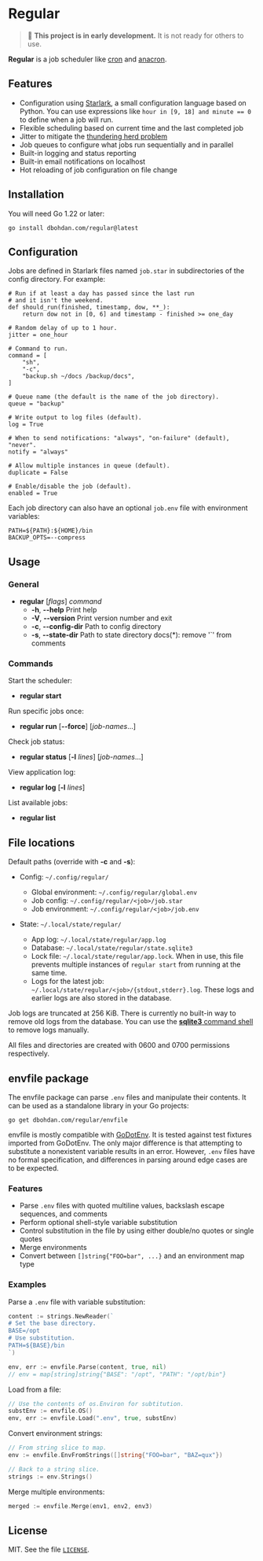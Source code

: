 # Regular

> 🚧 **This project is in early development.**
> It is not ready for others to use.

**Regular** is a job scheduler like [cron](https://en.wikipedia.org/wiki/Cron) and [anacron](https://en.wikipedia.org/wiki/Anacron).

## Features

- Configuration using [Starlark](https://laurent.le-brun.eu/blog/an-overview-of-starlark), a small configuration language based on Python.
  You can use expressions like `hour in [9, 18] and minute == 0` to define when a job will run.
- Flexible scheduling based on current time and the last completed job
- Jitter to mitigate the [thundering herd problem](https://en.wikipedia.org/wiki/Thundering_herd_problem)
- Job queues to configure what jobs run sequentially and in parallel
- Built-in logging and status reporting
- Built-in email notifications on localhost
- Hot reloading of job configuration on file change

## Installation

You will need Go 1.22 or later:

```shell
go install dbohdan.com/regular@latest
```

## Configuration

Jobs are defined in Starlark files named `job.star` in subdirectories of the config directory.
For example:

```starlark
# Run if at least a day has passed since the last run
# and it isn't the weekend.
def should_run(finished, timestamp, dow, **_):
    return dow not in [0, 6] and timestamp - finished >= one_day

# Random delay of up to 1 hour.
jitter = one_hour

# Command to run.
command = [
    "sh",
    "-c",
    "backup.sh ~/docs /backup/docs",
]

# Queue name (the default is the name of the job directory).
queue = "backup"

# Write output to log files (default).
log = True

# When to send notifications: "always", "on-failure" (default), "never".
notify = "always"

# Allow multiple instances in queue (default).
duplicate = False

# Enable/disable the job (default).
enabled = True
```

Each job directory can also have an optional `job.env` file with environment variables:

```
PATH=${PATH}:${HOME}/bin
BACKUP_OPTS=--compress
```

## Usage

### General

- **regular** [_flags_] _command_
    - **-h**, **--help** Print help
    - **-V**, **--version** Print version number and exit
    - **-c**, **--config-dir** Path to config directory
    - **-s**, **--state-dir** Path to state directory
docs(*): remove '`' from comments

### Commands

Start the scheduler:

- **regular start**

Run specific jobs once:

- **regular run** [**--force**] [_job-names_...]

Check job status:

- **regular status** [**-l** _lines_] [_job-names_...]

View application log:

- **regular log** [**-l** _lines_]

List available jobs:

- **regular list**

## File locations

Default paths (override with **-c** and **-s**):

- Config: `~/.config/regular/`
  - Global environment: `~/.config/regular/global.env`
  - Job config: `~/.config/regular/<job>/job.star`
  - Job environment: `~/.config/regular/<job>/job.env`

- State: `~/.local/state/regular/`
  - App log: `~/.local/state/regular/app.log`
  - Database: `~/.local/state/regular/state.sqlite3`
  - Lock file: `~/.local/state/regular/app.lock`.
    When in use, this file prevents multiple instances of `regular start` from running at the same time.
  - Logs for the latest job: `~/.local/state/regular/<job>/{stdout,stderr}.log`.
    These logs and earlier logs are also stored in the database.

Job logs are truncated at 256 KiB.
There is currently no built-in way to remove old logs from the database.
You can use the [**sqlite3** command shell](https://www.sqlite.org/cli.html) to remove logs manually.

All files and directories are created with 0600 and 0700 permissions respectively.

## envfile package

The envfile package can parse `.env` files and manipulate their contents.
It can be used as a standalone library in your Go projects:

```shell
go get dbohdan.com/regular/envfile
```

envfile is mostly compatible with [GoDotEnv](https://github.com/joho/godotenv).
It is tested against test fixtures imported from GoDotEnv.
The only major difference is that attempting to substitute a nonexistent variable results in an error.
However, `.env` files have no formal specification, and differences in parsing around edge cases are to be expected.

### Features

- Parse `.env` files with quoted multiline values, backslash escape sequences, and comments
- Perform optional shell-style variable substitution
- Control substitution in the file by using either double/no quotes or single quotes
- Merge environments
- Convert between `[]string{"FOO=bar", ...}` and an environment map type

### Examples

Parse a `.env` file with variable substitution:

```go
content := strings.NewReader(`
# Set the base directory.
BASE=/opt
# Use substitution.
PATH=${BASE}/bin
`)

env, err := envfile.Parse(content, true, nil)
// env = map[string]string{"BASE": "/opt", "PATH": "/opt/bin"}
```

Load from a file:

```go
// Use the contents of os.Environ for subtitution.
substEnv := envfile.OS()
env, err := envfile.Load(".env", true, substEnv)
```

Convert environment strings:

```go
// From string slice to map.
env := envfile.EnvFromStrings([]string{"FOO=bar", "BAZ=qux"})

// Back to a string slice.
strings := env.Strings()
```

Merge multiple environments:

```go
merged := envfile.Merge(env1, env2, env3)
```

## License

MIT.
See the file [`LICENSE`](LICENSE).
